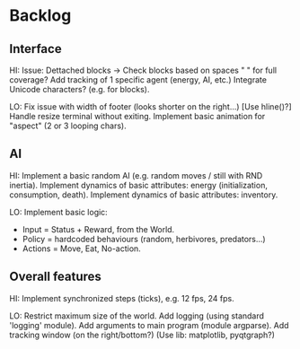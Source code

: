 # Backlog

## Interface

HI:
Issue: Dettached blocks -> Check blocks based on spaces " " for full coverage?
Add tracking of 1 specific agent (energy, AI, etc.)
Integrate Unicode characters? (e.g. for blocks).

LO:
Fix issue with width of footer (looks shorter on the right...) [Use hline()?]
Handle resize terminal without exiting.
Implement basic animation for "aspect" (2 or 3 looping chars).

## AI

HI:
Implement a basic random AI (e.g. random moves / still with RND inertia).
Implement dynamics of basic attributes: energy (initialization, consumption, death).
Implement dynamics of basic attributes: inventory.

LO:
Implement basic logic:

* Input = Status + Reward, from the World.
* Policy = hardcoded behaviours (random, herbivores, predators...)
* Actions = Move, Eat, No-action.

## Overall features

HI:
Implement synchronized steps (ticks), e.g. 12 fps, 24 fps.

LO:
Restrict maximum size of the world.
Add logging (using standard 'logging' module).
Add arguments to main program (module argparse).
Add tracking window (on the right/bottom?) (Use lib: matplotlib, pyqtgraph?)